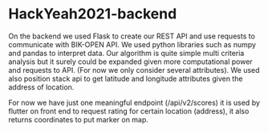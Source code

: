 # HackYeah2021-backend

On the backend we used Flask to create our REST API and use requests to communicate with BIK-OPEN API. We used python libraries such as numpy and pandas to interpret data. Our algorithm is quite simple multi criteria analysis but it surely could be expanded given more computational power and requests to API. (For now we only consider several attributes). We used also position stack api to get latitude and longitude attributes given the address of location.

For now we have just one meaningful endpoint (/api/v2/scores) it is used by flutter on front end to request rating for certain location (address), it also returns coordinates to put marker on map. 

